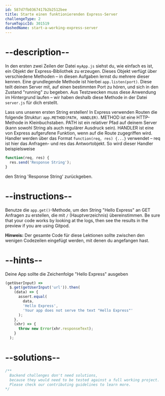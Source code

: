 ```yaml
---
id: 587d7fb0367417b2b2512bee
title: Starte einen funktionierenden Express-Server
challengeType: 2
forumTopicId: 301519
dashedName: start-a-working-express-server
---
```


# --description--

In den ersten zwei Zeilen der Datei `myApp.js` siehst du, wie einfach es ist, ein Objekt der Express-Bibliothek zu erzeugen. Dieses Objekt verfügt über verschiedene Methoden – in diesen Aufgaben lernst du mehrere dieser kennen. Eine grundlegende Methode ist hierbei `app.listen(port)`. Diese teilt deinen Server mit, auf einen bestimmten Port zu hören, und sich in den Zustand "running" zu begeben. Aus Testzwecken muss diese Anwendung im Hintergrund laufen – wir haben deshalb diese Methode in der Datei `server.js` für dich erstellt.

Lass uns unseren ersten String erstellen! In Express verwenden Routen die folgende Struktur: `app.METHOD(PATH, HANDLER)`. METHOD ist eine HTTP-Methode in Kleinbuchstaben. PATH ist ein relativer Pfad auf deinem Server (kann sowohl String als auch regulärer Ausdruck sein). HANDLER ist eine von Express aufgerufene Funktion, wenn auf die Route zugegriffen wird. Handler werden über das Format `function(req, res) {...}` verwendet – req ist hier das Anfragen- und res das Antwortobjekt. So wird dieser Handler beispielsweise

```js
function(req, res) {
  res.send('Response String');
}
```

den String 'Response String' zurückgeben.

# --instructions--

Benutze die `app.get()`-Methode, um den String "Hello Express" an GET Anfragen zu erstellen, die mit `/` (Hauptverzeichnis) übereinstimmen. Be sure that your code works by looking at the logs, then see the results in the preview if you are using Gitpod.

**Hinweis:** Der gesamte Code für diese Lektionen sollte zwischen den wenigen Codezeilen eingefügt werden, mit denen du angefangen hast.

# --hints--

Deine App sollte die Zeichenfolge "Hello Express" ausgeben

```js
(getUserInput) =>
  $.get(getUserInput('url')).then(
    (data) => {
      assert.equal(
        data,
        'Hello Express',
        'Your app does not serve the text "Hello Express"'
      );
    },
    (xhr) => {
      throw new Error(xhr.responseText);
    }
  );
```

# --solutions--

```js
/**
  Backend challenges don't need solutions, 
  because they would need to be tested against a full working project. 
  Please check our contributing guidelines to learn more.
*/
```
